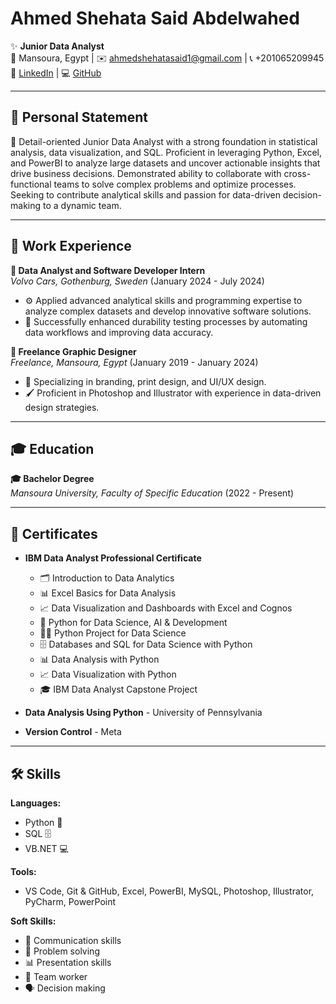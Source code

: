 # Ahmed Shehata Said Abdelwahed

✨ **Junior Data Analyst**  
📍 Mansoura, Egypt | ✉️ [ahmedshehatasaid1@gmail.com](mailto:ahmedshehatasaid1@gmail.com) | 📞 +201065209945  
🔗 [LinkedIn](https://www.linkedin.com/in/ahmed-abdelwahed) | 💻 [GitHub](https://www.github.com/ahmed-abdelwahed1)

---

## 📝 Personal Statement

🎯 Detail-oriented Junior Data Analyst with a strong foundation in statistical analysis, data visualization, and SQL. Proficient in leveraging Python, Excel, and PowerBI to analyze large datasets and uncover actionable insights that drive business decisions. Demonstrated ability to collaborate with cross-functional teams to solve complex problems and optimize processes. Seeking to contribute analytical skills and passion for data-driven decision-making to a dynamic team.

---

## 💼 Work Experience

**🔹 Data Analyst and Software Developer Intern**  
*Volvo Cars, Gothenburg, Sweden* (January 2024 - July 2024)  
- ⚙️ Applied advanced analytical skills and programming expertise to analyze complex datasets and develop innovative software solutions.
- 🔄 Successfully enhanced durability testing processes by automating data workflows and improving data accuracy.

**🔹 Freelance Graphic Designer**  
*Freelance, Mansoura, Egypt* (January 2019 - January 2024)  
- 🎨 Specializing in branding, print design, and UI/UX design.
- 🖌️ Proficient in Photoshop and Illustrator with experience in data-driven design strategies.

---

## 🎓 Education

**🎓 Bachelor Degree**  
*Mansoura University, Faculty of Specific Education* (2022 - Present)

---

## 📜 Certificates

- **IBM Data Analyst Professional Certificate**  
  - 🗂️ Introduction to Data Analytics  
  - 📊 Excel Basics for Data Analysis  
  - 📈 Data Visualization and Dashboards with Excel and Cognos  
  - 🐍 Python for Data Science, AI & Development  
  - 🧑‍💻 Python Project for Data Science  
  - 🗄️ Databases and SQL for Data Science with Python  
  - 📊 Data Analysis with Python  
  - 📈 Data Visualization with Python  
  - 🎓 IBM Data Analyst Capstone Project

- **Data Analysis Using Python** - University of Pennsylvania  
- **Version Control** - Meta

---

## 🛠️ Skills

**Languages:**  
- Python 🐍  
- SQL 🗄️  
- VB.NET 💻

**Tools:**  
- VS Code, Git & GitHub, Excel, PowerBI, MySQL, Photoshop, Illustrator, PyCharm, PowerPoint

**Soft Skills:**  
- 💬 Communication skills  
- 🧠 Problem solving  
- 📊 Presentation skills  
- 🤝 Team worker  
- 🗣️ Decision making
